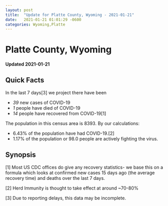 ```yaml
---
layout: post
title:  "Update for Platte County, Wyoming - 2021-01-21"
date:   2021-01-21 01:01:29 -0600
categories: Wyoming,Platte
---
```


# Platte County, Wyoming
#### Updated 2021-01-21

## Quick Facts

In the last 7 days[3] we project there have been
- *39* new cases of COVID-19
- *1* people have died of COVID-19
- *14* people have recovered from COVID-19[1]

The population in this census area is 8393. By our calculations:
- 6.43% of the population have had COVID-19.[2]
- 1.17% of the population or 98.0 people are actively fighting the virus.

## Synopsis




[1] Most US CDC offices do give any recovery statistics- we base this on a formula which looks at confirmed new cases
15 days ago (the average recovery time) and deaths over the last 7 days.

[2] Herd Immunity is thought to take effect at around ~70-80%

[3] Due to reporting delays, this data may be incomplete.
 
    